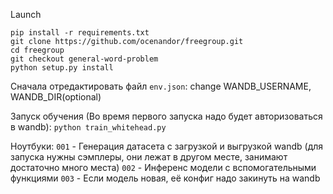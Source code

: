 Launch
```
pip install -r requirements.txt
git clone https://github.com/ocenandor/freegroup.git
cd freegroup
git checkout general-word-problem
python setup.py install
```


Сначала отредактировать файл `env.json`: change WANDB_USERNAME, WANDB_DIR(optional)

Запуск обучения (Во время первого запуска надо будет авторизоваться в wandb):
`python train_whitehead.py`


Ноутбуки:
`001` - Генерация датасета с загрузкой и выгрузкой wandb (для запуска нужны сэмплеры, они лежат в другом месте, занимают достаточно много места)
`002` - Инференс модели с вспомогательными функциями
`003` - Если модель новая, её конфиг надо закинуть на wandb

